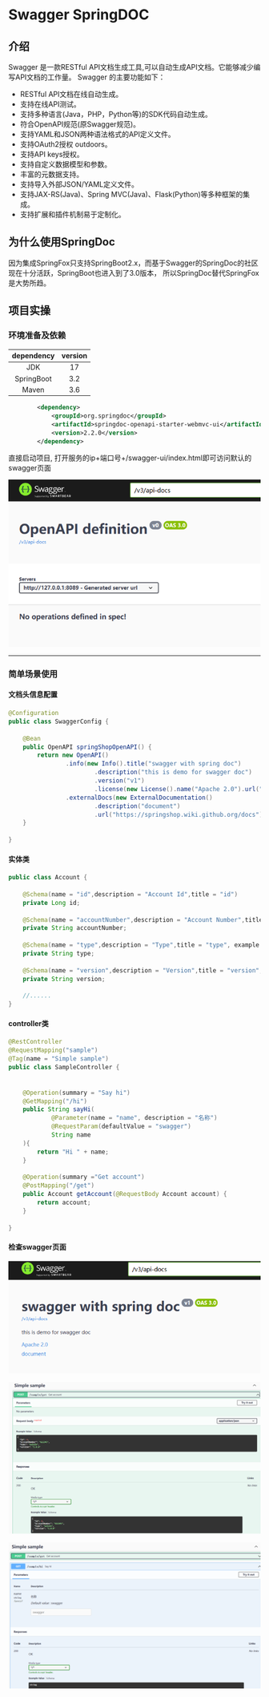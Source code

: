 # Swagger SpringDOC

## 介绍
Swagger 是一款RESTful API文档生成工具,可以自动生成API文档。它能够减少编写API文档的工作量。
Swagger 的主要功能如下：
* RESTful API文档在线自动生成。
* 支持在线API测试。
* 支持多种语言(Java，PHP，Python等)的SDK代码自动生成。
* 符合OpenAPI规范(原Swagger规范)。
* 支持YAML和JSON两种语法格式的API定义文件。
* 支持OAuth2授权 outdoors。
* 支持API keys授权。
* 支持自定义数据模型和参数。
* 丰富的元数据支持。
* 支持导入外部JSON/YAML定义文件。
* 支持JAX-RS(Java)、Spring MVC(Java)、Flask(Python)等多种框架的集成。
* 支持扩展和插件机制易于定制化。

## 为什么使用SpringDoc

因为集成SpringFox只支持SpringBoot2.x，而基于Swagger的SpringDoc的社区现在十分活跃，SpringBoot也进入到了3.0版本，
所以SpringDoc替代SpringFox是大势所趋。


## 项目实操

### 环境准备及依赖


| dependency | version |
|:----------:|:-------:|
|    JDK     |   17    |
| SpringBoot |   3.2   |
|   Maven    |   3.6   |


```xml
		<dependency>
			<groupId>org.springdoc</groupId>
			<artifactId>springdoc-openapi-starter-webmvc-ui</artifactId>
			<version>2.2.0</version>
		</dependency>
```

直接启动项目, 打开服务的ip+端口号+/swagger-ui/index.html即可访问默认的swagger页面

![](./pic/swagger_init.png)

***

### 简单场景使用

#### 文档头信息配置

```java
@Configuration
public class SwaggerConfig {

    @Bean
    public OpenAPI springShopOpenAPI() {
        return new OpenAPI()
                .info(new Info().title("swagger with spring doc")
                        .description("this is demo for swagger doc")
                        .version("v1")
                        .license(new License().name("Apache 2.0").url("http://springdoc.org")))
                .externalDocs(new ExternalDocumentation()
                        .description("document")
                        .url("https://springshop.wiki.github.org/docs"));
    }

}
```

#### 实体类

```java
public class Account {

    @Schema(name = "id",description = "Account Id",title = "id")
    private Long id;

    @Schema(name = "accountNumber",description = "Account Number",title = "accountNumber", example = "G12345")
    private String accountNumber;

    @Schema(name = "type",description = "Type",title = "type", example = "weixin")
    private String type;

    @Schema(name = "version",description = "Version",title = "version", example = "1.0.0")
    private String version;

    //......
}
```

#### controller类

```java
@RestController
@RequestMapping("sample")
@Tag(name = "Simple sample")
public class SampleController {


    @Operation(summary = "Say hi")
    @GetMapping("/hi")
    public String sayHi(
            @Parameter(name = "name", description = "名称")
            @RequestParam(defaultValue = "swagger")
            String name
    ){
        return "Hi " + name;
    }

    @Operation(summary ="Get account")
    @PostMapping("/get")
    public Account getAccount(@RequestBody Account account) {
        return account;
    }

}
```

#### 检查swagger页面

![](./pic/swagger_header.png)

![](./pic/swagger_simple1.png)

![](./pic/swagger_simple2.png)